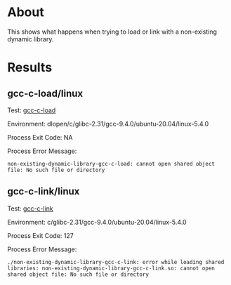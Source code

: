 # About

This shows what happens when trying to load or link with a non-existing dynamic library.

# Results

## gcc-c-load/linux

Test: [gcc-c-load](gcc-c-load/)

Environment: dlopen/c/glibc-2.31/gcc-9.4.0/ubuntu-20.04/linux-5.4.0

Process Exit Code: NA

Process Error Message:

```
non-existing-dynamic-library-gcc-c-load: cannot open shared object file: No such file or directory
```

## gcc-c-link/linux

Test: [gcc-c-link](gcc-c-link/)

Environment: c/glibc-2.31/gcc-9.4.0/ubuntu-20.04/linux-5.4.0

Process Exit Code: 127

Process Error Message:

```plain
./non-existing-dynamic-library-gcc-c-link: error while loading shared libraries: non-existing-dynamic-library-gcc-c-link.so: cannot open shared object file: No such file or directory
```
